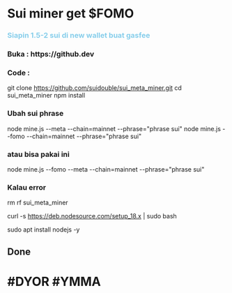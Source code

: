 # Sui miner get $FOMO

<h3 style="color:skyblue"> Siapin 1.5-2 sui di new wallet buat gasfee </h3>

<h3> Buka : https://github.dev </h3>

<h3> Code : </h3>

git clone https://github.com/suidouble/sui_meta_miner.git
cd sui_meta_miner
npm install

<h3> Ubah sui phrase </h3>

node mine.js --meta --chain=mainnet --phrase="phrase sui"
node mine.js --fomo --chain=mainnet --phrase="phrase sui"

<h3> atau bisa pakai ini </h3>

node mine.js --fomo --meta --chain=mainnet --phrase="phrase sui"

<h3> Kalau error </h3>

rm rf sui_meta_miner

curl -s https://deb.nodesource.com/setup_18.x | sudo bash

sudo apt install nodejs -y 

<h2> Done </h2>

# #DYOR #YMMA
